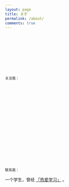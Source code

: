 ```yaml
---
layout: page
title: 关于
permalink: /about/
comments: true
---
```

<script type="text/javascript" src="{{ " /js/svg4everybody.min.js " | prepend: site.baseurl }}"></script>
<script defer="defer">svg4everybody();</script>
<div class="contact-me">
    <small class="post-meta">关注我：</small>
    <a href="https://twitter.com/{{ site.twitter_username }}"><svg role="img" class="icon"> <use xlink:href="{{ site.baseurl }}/image/icon.svg#twitter"></use></svg></a>
    <a href="https://github.com/{{ site.github_username }}"><svg role="img" class="icon"><use xlink:href="{{ site.baseurl }}/image/icon.svg#github"></use></svg></a>
    <br>
    <small class="post-meta">联系我：</small>
    <a href="mailto:{{ site.email }}"><svg role="img" class="icon"><use xlink:href="{{ site.baseurl }}/image/icon.svg#mail"></use></svg></a>
</div>

一个学生，曾经 [「热爱学习」](/2016/09/15/me/) 。
